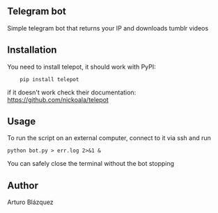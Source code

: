 ## Telegram bot

Simple telegram bot that returns your IP and downloads tumblr videos

## Installation

You need to install telepot, it should work with PyPI:
```
    pip install telepot
```
if it doesn't work check their documentation:
    https://github.com/nickoala/telepot

## Usage
To run the script on an external computer, connect to it via ssh and run
```
python bot.py > err.log 2>&1 &

```
You can safely close the terminal without the bot stopping

## Author

Arturo Blázquez
